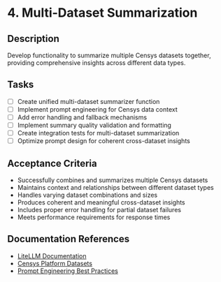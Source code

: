 # 4. Multi-Dataset Summarization

## Description
Develop functionality to summarize multiple Censys datasets together, providing comprehensive insights across different data types.

## Tasks
- [ ] Create unified multi-dataset summarizer function
- [ ] Implement prompt engineering for Censys data context
- [ ] Add error handling and fallback mechanisms
- [ ] Implement summary quality validation and formatting
- [ ] Create integration tests for multi-dataset summarization
- [ ] Optimize prompt design for coherent cross-dataset insights

## Acceptance Criteria
- Successfully combines and summarizes multiple Censys datasets
- Maintains context and relationships between different dataset types
- Handles varying dataset combinations and sizes
- Produces coherent and meaningful cross-dataset insights
- Includes proper error handling for partial dataset failures
- Meets performance requirements for response times

## Documentation References
- [LiteLLM Documentation](https://docs.litellm.ai/docs/)
- [Censys Platform Datasets](https://docs.censys.com/docs/platform-datasets)
- [Prompt Engineering Best Practices](https://platform.openai.com/docs/guides/prompt-engineering)

